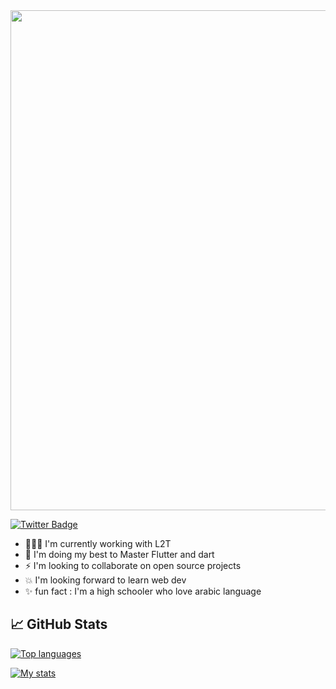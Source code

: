 
<div align=center>
<img src="https://user-images.githubusercontent.com/68555232/149661482-4a82520f-5d05-47b4-8656-0b6164001a22.png" width= 800 />
 
</div>

[![Twitter Badge](https://img.shields.io/badge/Twitter-Profile-informational?style=flat&logo=twitter&logoColor=white&color=1CA2F1)](https://twitter.com/MGarwallane)
- 👨🏾‍💻 I'm currently working with L2T  
- 🎯 I'm doing my best to Master Flutter and dart 
- ⚡ I'm looking to collaborate on open source projects
- 💥 I'm looking forward to learn web dev
- ✨ fun fact : I'm a high schooler who love arabic language

## &#x1f4c8; GitHub Stats

[![Top languages](https://github-readme-stats.vercel.app/api/top-langs/?username=Mahmoudgarwallane&bg_color=30,0F01DC,D005F9&layout=compact&title_color=fff&border_color=2e4058&text_color=fff&include_all_commits=true&show_icons=true)](https://github.com/Mahmoudgarwallane/)

[![My stats](https://github-readme-stats.vercel.app/api?username=Mahmoudgarwallane&bg_color=30,0F01DC,D005F9&title_color=fff&border_color=2e4058&text_color=fff&include_all_commits=true&show_icons=true)](https://github.com/Mahmoudgarwallane/)

